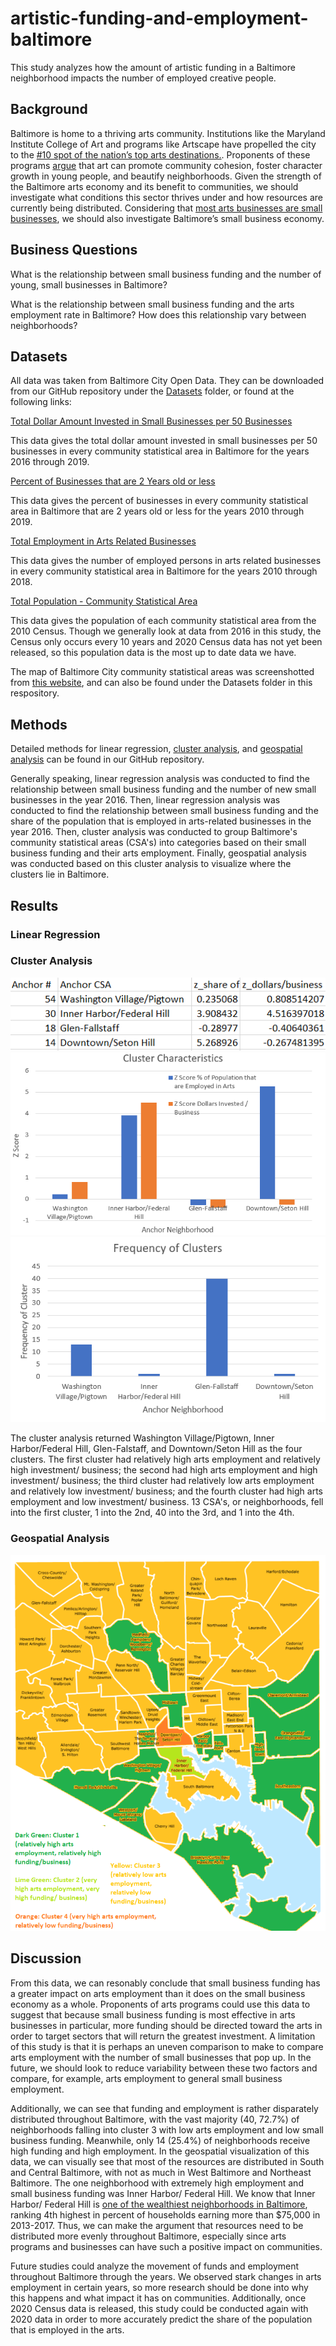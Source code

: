 # artistic-funding-and-employment-baltimore
This study analyzes how the amount of artistic funding in a Baltimore neighborhood impacts the number of employed creative people.

## Background

Baltimore is home to a thriving arts community. Institutions like the Maryland Institute College of Art and programs like Artscape have propelled the city to the [#10 spot of the nation’s top arts destinations.](https://www.greaterbaltimore.org/news/blog/importance-arts-economic-development). Proponents of these programs [argue](https://www.baltimoresun.com/opinion/op-ed/bs-ed-mica-hoi-20151227-story.html) that art can promote community cohesion, foster character growth in young people, and beautify neighborhoods. Given the strength of the Baltimore arts economy and its benefit to communities, we should investigate what conditions this sector thrives under and how resources are currently being distributed. Considering that [most arts businesses are small businesses](https://www.arts.gov/stories/blog/2020/taking-note-monitoring-role-freelancers-and-small-businesses-arts-economy-and-early-signs-covid-19), we should also investigate Baltimore’s small business economy.

## Business Questions

What is the relationship between small business funding and the number of young, small businesses in Baltimore? 

What is the relationship between small business funding and the arts employment rate in Baltimore? How does this relationship vary between neighborhoods? 

## Datasets

All data was taken from Baltimore City Open Data. They can be downloaded from our GitHub repository under the [Datasets](https://github.com/vchen19/artistic-funding-and-employment-baltimore/tree/main/Datasets) folder, or found at the following links: 

[Total Dollar Amount Invested in Small Businesses per 50 Businesses](https://data.baltimorecity.gov/datasets/bniajfi::total-dollar-amount-invested-in-small-businesses-per-50-businesses?geometry=-77.142%2C39.192%2C-76.099%2C39.378&page=6&selectedAttribute=Shape__Length)

This data gives the total dollar amount invested in small businesses per 50 businesses in every community statistical area in Baltimore for the years 2016 through 2019.

[Percent of Businesses that are 2 Years old or less](https://data.baltimorecity.gov/datasets/bniajfi::percent-of-businesses-that-are-2-years-old-or-less-1?geometry=-77.142%2C39.192%2C-76.099%2C39.378)

This data gives the percent of businesses in every community statistical area in Baltimore that are 2 years old or less for the years 2010 through 2019. 

[Total Employment in Arts Related Businesses](https://data.baltimorecity.gov/datasets/bniajfi::total-employment-in-arts-related-businesses/data?page=2)

This data gives the number of employed persons in arts related businesses in every community statistical area in Baltimore for the years 2010 through 2018. 

[Total Population - Community Statistical Area](https://data.baltimorecity.gov/datasets/bniajfi::total-population-community-statistical-area/data?geometry=-77.142%2C39.192%2C-76.099%2C39.378&selectedAttribute=tpop10)

This data gives the population of each community statistical area from the 2010 Census. Though we generally look at data from 2016 in this study, the Census only occurs every 10 years and 2020 Census data has not yet been released, so this population data is the most up to date data we have.

The map of Baltimore City community statistical areas was screenshotted from [this website](https://health.baltimorecity.gov/neighborhoods/neighborhood-health-profile-reports), and can also be found under the Datasets folder in this respository.

## Methods

Detailed methods for linear regression, [cluster analysis](https://github.com/vchen19/artistic-funding-and-employment-baltimore/blob/main/cluster_analysis_methods.md.md), and [geospatial analysis](https://github.com/vchen19/artistic-funding-and-employment-baltimore/blob/main/geospatial_analysis_methods.md) can be found in our GitHub repository.

Generally speaking, linear regression analysis was conducted to find the relationship between small business funding and the number of new small businesses in the year 2016. Then, linear regression analysis was conducted to find the relationship between small business funding and the share of the population that is employed in arts-related businesses in the year 2016. Then, cluster analysis was conducted to group Baltimore's community statistical areas (CSA's) into categories based on their small business funding and their arts employment. Finally, geospatial analysis was conducted based on this cluster analysis to visualize where the clusters lie in Baltimore.

## Results

### Linear Regression

### Cluster Analysis

![Cluster Characteristics Table](https://github.com/vchen19/artistic-funding-and-employment-baltimore/blob/main/Cluster%20Characteristics%20Table.png)
![Cluster Characteristics Bar Graph](https://github.com/vchen19/artistic-funding-and-employment-baltimore/blob/main/Cluster%20Characteristics%20Bar%20Graph.png)
![Cluster Frequency](https://github.com/vchen19/artistic-funding-and-employment-baltimore/blob/main/Frequency%20of%20Clusters.png)


The cluster analysis returned Washington Village/Pigtown, Inner Harbor/Federal Hill, Glen-Falstaff, and Downtown/Seton Hill as the four clusters. The first cluster had relatively high arts employment and relatively high investment/ business; the second had high arts employment and high investment/ business; the third cluster had relatively low arts employment and relatively low investment/ business; and the fourth cluster had high arts employment and low investment/ business. 13 CSA's, or neighborhoods, fell into the first cluster, 1 into the 2nd, 40 into the 3rd, and 1 into the 4th. 

### Geospatial Analysis
![Geospatial Analysis](https://github.com/vchen19/artistic-funding-and-employment-baltimore/blob/main/Geospatial%20Analysis.png)

## Discussion

From this data, we can resonably conclude that small business funding has a greater impact on arts employment than it does on the small business economy as a whole. Proponents of arts programs could use this data to suggest that because small business funding is most effective in arts businesses in particular, more funding should be directed toward the arts in order to target sectors that will return the greatest investment. A limitation of this study is that it is perhaps an uneven comparison to make to compare arts employment with the number of small businesses that pop up. In the future, we should look to reduce variability between these two factors and compare, for example, arts employment to general small business employment.

Additionally, we can see that funding and employment is rather disparately distributed throughout Baltimore, with the vast majority (40, 72.7%) of neighborhoods falling into cluster 3 with low arts employment and low small business funding. Meanwhile, only 14 (25.4%) of neighborhoods receive high funding and high employment. In the geospatial visualization of this data, we can visually see that most of the resources are distributed in South and Central Baltimore, with not as much in West Baltimore and Northeast Baltimore. The one neighborhood with extremely high employment and small business funding was Inner Harbor/ Federal Hill. We know that Inner Harbor/ Federal Hill is [one of the wealthiest neighborhoods in Baltimore](https://data.baltimorecity.gov/datasets/bniajfi::percent-of-households-earning-more-than-75000-community-statistical-area-1/data?geometry=-77.142%2C39.192%2C-76.099%2C39.378&orderBy=hhm7517&page=6), ranking 4th highest in percent of households earning more than $75,000 in 2013-2017. Thus, we can make the argument that resources need to be distributed more evenly throughout Baltimore, especially since arts programs and businesses can have such a positive impact on communities.

Future studies could analyze the movement of funds and employment throughout Baltimore through the years. We observed stark changes in arts employment in certain years, so more research should be done into why this happens and what impact it has on communities. Additionally, once 2020 Census data is released, this study could be conducted again with 2020 data in order to more accurately predict the share of the population that is employed in the arts.


